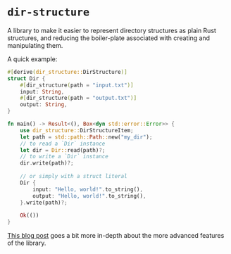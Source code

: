 # `dir-structure`

A library to make it easier to represent
directory structures as plain Rust structures,
and reducing the boiler-plate associated with
creating and manipulating them.

A quick example:

```rust
#[derive(dir_structure::DirStructure)]
struct Dir {
    #[dir_structure(path = "input.txt")]
    input: String,
    #[dir_structure(path = "output.txt")]
    output: String,
}

fn main() -> Result<(), Box<dyn std::error::Error>> {
    use dir_structure::DirStructureItem;
    let path = std::path::Path::new("my_dir");
    // to read a `Dir` instance
    let dir = Dir::read(path)?;
    // to write a `Dir` instance
    dir.write(path)?;
    
    // or simply with a struct literal
    Dir {
        input: "Hello, world!".to_string(),
        output: "Hello, world!".to_string(),
    }.write(path)?;
    
    Ok(())
}
```

[This blog post][blog post] goes a bit more in-depth about
the more advanced features of the library.

[blog post]: https://blog.dnbln.dev/dir-structure/
